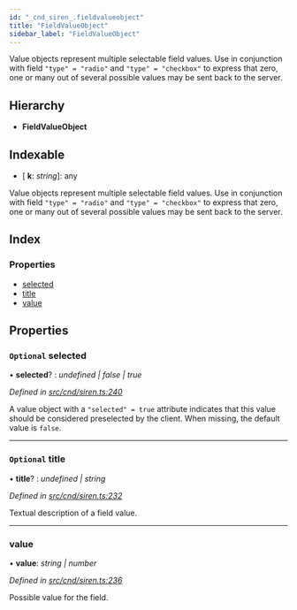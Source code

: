 ```yaml
---
id: "_cnd_siren_.fieldvalueobject"
title: "FieldValueObject"
sidebar_label: "FieldValueObject"
---
```


Value objects represent multiple selectable field values. Use in conjunction with field `"type" = "radio"` and `"type" = "checkbox"` to express that zero, one or many out of several possible values may be sent back to the server.

## Hierarchy

* **FieldValueObject**

## Indexable

* \[ **k**: *string*\]: any

Value objects represent multiple selectable field values. Use in conjunction with field `"type" = "radio"` and `"type" = "checkbox"` to express that zero, one or many out of several possible values may be sent back to the server.

## Index

### Properties

* [selected](_cnd_siren_.fieldvalueobject.md#optional-selected)
* [title](_cnd_siren_.fieldvalueobject.md#optional-title)
* [value](_cnd_siren_.fieldvalueobject.md#value)

## Properties

### `Optional` selected

• **selected**? : *undefined | false | true*

*Defined in [src/cnd/siren.ts:240](https://github.com/comit-network/comit-js-sdk/blob/ee6360f/src/cnd/siren.ts#L240)*

A value object with a `"selected" = true` attribute indicates that this value should be considered preselected by the client. When missing, the default value is `false`.

___

### `Optional` title

• **title**? : *undefined | string*

*Defined in [src/cnd/siren.ts:232](https://github.com/comit-network/comit-js-sdk/blob/ee6360f/src/cnd/siren.ts#L232)*

Textual description of a field value.

___

###  value

• **value**: *string | number*

*Defined in [src/cnd/siren.ts:236](https://github.com/comit-network/comit-js-sdk/blob/ee6360f/src/cnd/siren.ts#L236)*

Possible value for the field.
